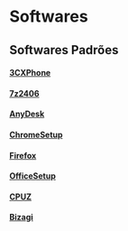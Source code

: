 # Softwares

## Softwares Padrões

#### [3CXPhone](https://github.com/TIC-ZOOMtech/Softwares/blob/main/3CXPhone6.msi)
#### [7z2406](https://github.com/TIC-ZOOMtech/Softwares/blob/main/7z2406.exe)
#### [AnyDesk](https://github.com/TIC-ZOOMtech/Softwares/blob/main/3AnyDesk.exe)
#### [ChromeSetup](https://github.com/TIC-ZOOMtech/Softwares/blob/main/ChromeSetup.exe)
#### [Firefox](https://github.com/TIC-ZOOMtech/Softwares/blob/main/Firefox.exe)
#### [OfficeSetup](https://github.com/TIC-ZOOMtech/Softwares/blob/main/OfficeSetup.exe)
#### [CPUZ](https://github.com/TIC-ZOOMtech/Softwares/blob/main/cpu-z_2.10-en.zip)
#### [Bizagi](https://github.com/TIC-ZOOMtech/Softwares/blob/main/bizagi)

